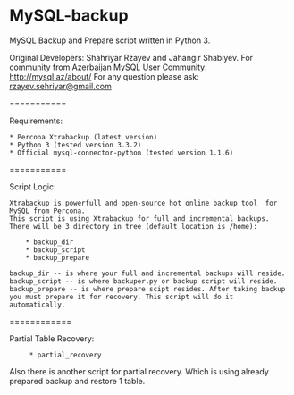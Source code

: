 MySQL-backup
============

MySQL Backup and Prepare script written in Python 3.

Original Developers: Shahriyar Rzayev and Jahangir Shabiyev.
For community from Azerbaijan MySQL User Community: http://mysql.az/about/
For any question please ask: rzayev.sehriyar@gmail.com

===========

Requirements:

    * Percona Xtrabackup (latest version)
    * Python 3 (tested version 3.3.2)
    * Official mysql-connector-python (tested version 1.1.6)

===========

Script Logic:
    
    Xtrabackup is powerfull and open-source hot online backup tool  for MySQL from Percona.
    This script is using Xtrabackup for full and incremental backups.
    There will be 3 directory in tree (default location is /home):
        
        * backup_dir
        * backup_script
        * backup_prepare
    
    backup_dir -- is where your full and incremental backups will reside.
    backup_script -- is where backuper.py or backup script will reside.
    backup_prepare -- is where prepare scipt resides. After taking backup you must prepare it for recovery. This script will do it automatically.
    

============

Partial Table Recovery:
         
         * partial_recovery

Also there is another script for partial recovery. Which is using already prepared backup and restore 1 table.
